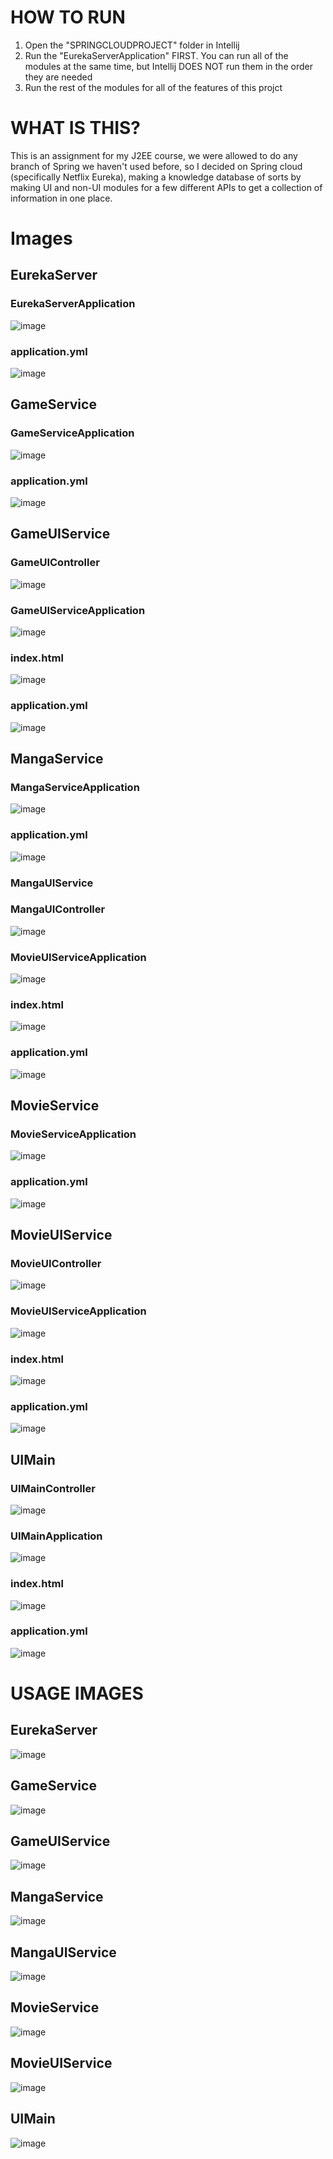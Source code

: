# HOW TO RUN
1. Open the "SPRINGCLOUDPROJECT" folder in Intellij
2. Run the "EurekaServerApplication" FIRST. You can run all of the modules at the same time, but Intellij DOES NOT run them in the order they are needed
3. Run the rest of the modules for all of the features of this projct

# WHAT IS THIS?
This is an assignment for my J2EE course, we were allowed to do any branch of Spring we haven't used before, so I decided on Spring cloud (specifically Netflix Eureka), making a knowledge database of sorts by making UI and non-UI modules for a few different APIs to get a collection of information in one place.

# Images
## EurekaServer
### EurekaServerApplication
![image](https://github.com/user-attachments/assets/dff492d4-3196-4c3e-863a-2aa47d000edf)

### application.yml
![image](https://github.com/user-attachments/assets/0925f34e-152a-4124-b9f0-f55990bc54ec)

## GameService
### GameServiceApplication
![image](https://github.com/user-attachments/assets/de9eecb7-1db4-494f-9396-9def1214b6c9)

### application.yml
![image](https://github.com/user-attachments/assets/6adecfad-c4e6-4af9-8d43-657823d89c1d)

## GameUIService
### GameUIController
![image](https://github.com/user-attachments/assets/c087513f-0b3b-4814-a278-726beee55095)

### GameUIServiceApplication
![image](https://github.com/user-attachments/assets/64e60fc2-7d42-4779-b054-236c661239aa)

### index.html
![image](https://github.com/user-attachments/assets/fd88cb37-6b2f-445c-878c-ff3e8304e7ba)

### application.yml
![image](https://github.com/user-attachments/assets/34160f54-c3ea-4824-b8e7-b85702a9bcc2)

## MangaService
### MangaServiceApplication
![image](https://github.com/user-attachments/assets/02ebb55d-6130-4626-bdd4-7f0dc17fa5c4)

### application.yml
![image](https://github.com/user-attachments/assets/177d1fe5-35aa-49e4-9804-bd731d1e7256)

### MangaUIService
### MangaUIController
![image](https://github.com/user-attachments/assets/f8cb6f91-f1cd-4024-a1ef-a63a4147e169)

### MovieUIServiceApplication
![image](https://github.com/user-attachments/assets/8e6f120d-a2f2-450b-ac3a-3f800a65b21e)

### index.html
![image](https://github.com/user-attachments/assets/bdd70aef-88f9-4118-a834-91aadd2d07a3)

### application.yml
![image](https://github.com/user-attachments/assets/08325773-892c-44e7-8502-5f815e298ba2)

## MovieService
### MovieServiceApplication
![image](https://github.com/user-attachments/assets/68ca840b-a285-4993-9d5e-461fcdff39dc)

### application.yml
![image](https://github.com/user-attachments/assets/63ada812-d163-4efc-9534-c500cf4af0e3)

## MovieUIService
### MovieUIController
![image](https://github.com/user-attachments/assets/088d7b06-6fa0-4089-bd86-b612c026d054)

### MovieUIServiceApplication
![image](https://github.com/user-attachments/assets/cf2b64d6-15c7-4879-bcfa-18e557874585)

### index.html
![image](https://github.com/user-attachments/assets/651bf183-57af-45a9-9eda-de2dd516766b)

### application.yml
![image](https://github.com/user-attachments/assets/73a9e019-ffbd-4bbe-95a6-543abfa6f7bd)

## UIMain
### UIMainController
![image](https://github.com/user-attachments/assets/20a75312-146a-4235-bbf7-2c56b73d14d6)

### UIMainApplication
![image](https://github.com/user-attachments/assets/30376a38-8bb7-4a4f-b708-7b684f832249)

### index.html
![image](https://github.com/user-attachments/assets/b927413a-4b18-4893-9bb8-ace8de6f259e)

### application.yml
![image](https://github.com/user-attachments/assets/5588003f-0253-452f-a705-477d48df5e65)

# USAGE IMAGES
## EurekaServer
![image](https://github.com/user-attachments/assets/89c5078f-08c8-4078-bc6f-e1041a61789d)

## GameService
![image](https://github.com/user-attachments/assets/23a1555e-84bf-4ed2-b1f2-05aa4c9b4d9b)

## GameUIService
![image](https://github.com/user-attachments/assets/f660ae4f-b225-4b59-9694-d4d1b5c16162)

## MangaService
![image](https://github.com/user-attachments/assets/1f1066ee-3b30-4a55-8975-aa5d97c82a73)

## MangaUIService
![image](https://github.com/user-attachments/assets/d57f96a9-ecc1-4702-a435-f478e2bad517)

## MovieService
![image](https://github.com/user-attachments/assets/4713d3c5-b03d-46b6-a219-0d7f22469e6e)

## MovieUIService
![image](https://github.com/user-attachments/assets/3564d3ec-7241-4392-84e6-1375df1967e9)

## UIMain
![image](https://github.com/user-attachments/assets/2e85b4da-bf87-4159-93c0-11ccf774ccba)
